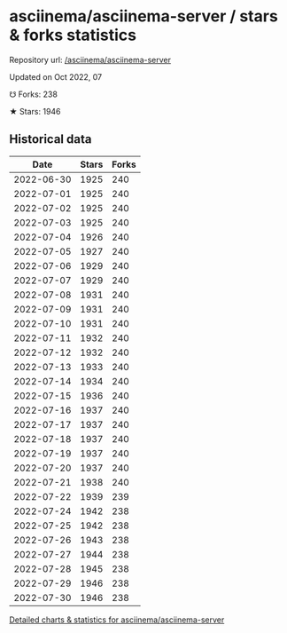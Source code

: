# asciinema/asciinema-server / stars & forks statistics

Repository url: [/asciinema/asciinema-server](https://github.com/asciinema/asciinema-server)

Updated on Oct 2022, 07

☋ Forks: 238

★ Stars: 1946

## Historical data
| Date | Stars | Forks |
|------|-------|-------|
| 2022-06-30 | 1925 | 240 | 
| 2022-07-01 | 1925 | 240 | 
| 2022-07-02 | 1925 | 240 | 
| 2022-07-03 | 1925 | 240 | 
| 2022-07-04 | 1926 | 240 | 
| 2022-07-05 | 1927 | 240 | 
| 2022-07-06 | 1929 | 240 | 
| 2022-07-07 | 1929 | 240 | 
| 2022-07-08 | 1931 | 240 | 
| 2022-07-09 | 1931 | 240 | 
| 2022-07-10 | 1931 | 240 | 
| 2022-07-11 | 1932 | 240 | 
| 2022-07-12 | 1932 | 240 | 
| 2022-07-13 | 1933 | 240 | 
| 2022-07-14 | 1934 | 240 | 
| 2022-07-15 | 1936 | 240 | 
| 2022-07-16 | 1937 | 240 | 
| 2022-07-17 | 1937 | 240 | 
| 2022-07-18 | 1937 | 240 | 
| 2022-07-19 | 1937 | 240 | 
| 2022-07-20 | 1937 | 240 | 
| 2022-07-21 | 1938 | 240 | 
| 2022-07-22 | 1939 | 239 | 
| 2022-07-24 | 1942 | 238 | 
| 2022-07-25 | 1942 | 238 | 
| 2022-07-26 | 1943 | 238 | 
| 2022-07-27 | 1944 | 238 | 
| 2022-07-28 | 1945 | 238 | 
| 2022-07-29 | 1946 | 238 | 
| 2022-07-30 | 1946 | 238 | 


[Detailed charts & statistics for asciinema/asciinema-server](https://reviewgithub.com/rep/asciinema/asciinema-server)
